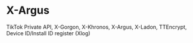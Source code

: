 # X-Argus
TikTok Private API, X-Gorgon, X-Khronos, X-Argus, X-Ladon, TTEncrypt, Device ID/Install ID register (Xlog)
